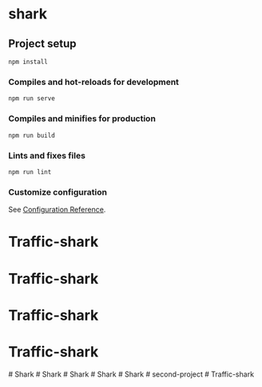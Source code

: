 # shark

## Project setup
```
npm install
```

### Compiles and hot-reloads for development
```
npm run serve
```

### Compiles and minifies for production
```
npm run build
```

### Lints and fixes files
```
npm run lint
```

### Customize configuration
See [Configuration Reference](https://cli.vuejs.org/config/).
# Traffic-shark
# Traffic-shark
# Traffic-shark
# Traffic-shark
#   S h a r k  
 #   S h a r k  
 #   S h a r k  
 #   S h a r k  
 #   S h a r k  
 # second-project
#   T r a f f i c - s h a r k  
 